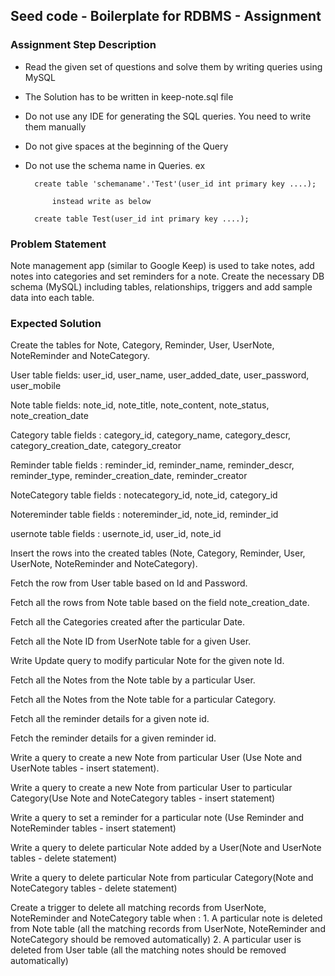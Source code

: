## Seed code - Boilerplate for RDBMS - Assignment

### Assignment Step Description

- Read the given set of questions and solve them by writing queries using MySQL
- The Solution has to be written in keep-note.sql file
- Do not use any IDE for generating the SQL queries. You need to write them manually
- Do not give spaces at the beginning of the Query
- Do not use the schema name in Queries. ex 

        create table 'schemaname'.'Test'(user_id int primary key ....);
            
            instead write as below
        
        create table Test(user_id int primary key ....);

### Problem Statement

Note management app (similar to Google Keep) is used to take notes, add notes into categories and set reminders for a note. Create the necessary DB schema (MySQL) including
tables, relationships, triggers and add sample data into each table.

### Expected Solution

Create the tables for Note, Category, Reminder, User, UserNote, NoteReminder and NoteCategory.

User table fields: user_id, user_name, user_added_date, user_password, user_mobile

Note table fields: note_id, note_title, note_content, note_status, note_creation_date

Category table fields : category_id, category_name, category_descr, category_creation_date, category_creator

Reminder table fields : reminder_id, reminder_name, reminder_descr, reminder_type, reminder_creation_date, reminder_creator

NoteCategory table fields : notecategory_id, note_id, category_id

Notereminder table fields : notereminder_id, note_id, reminder_id

usernote table fields : usernote_id, user_id, note_id


Insert the rows into the created tables (Note, Category, Reminder, User, UserNote, NoteReminder and NoteCategory).

Fetch the row from User table based on Id and Password.

Fetch all the rows from Note table based on the field note_creation_date.

Fetch all the Categories created after the particular Date.

Fetch all the Note ID from UserNote table for a given User.

Write Update query to modify particular Note for the given note Id.

Fetch all the Notes from the Note table by a particular User.

Fetch all the Notes from the Note table for a particular Category.

Fetch all the reminder details for a given note id.

Fetch the reminder details for a given reminder id.

Write a query to create a new Note from particular User (Use Note and UserNote tables - insert statement).

Write a query to create a new Note from particular User to particular Category(Use Note and NoteCategory tables - insert statement)

Write a query to set a reminder for a particular note (Use Reminder and NoteReminder tables - insert statement)

Write a query to delete particular Note added by a User(Note and UserNote tables - delete statement)

Write a query to delete particular Note from particular Category(Note and NoteCategory tables - delete statement)

Create a trigger to delete all matching records from UserNote, NoteReminder and NoteCategory table when :
    1. A particular note is deleted from Note table (all the matching records from UserNote, NoteReminder and NoteCategory should be removed automatically) 
    2. A particular user is deleted from User table (all the matching notes should be removed automatically)
    